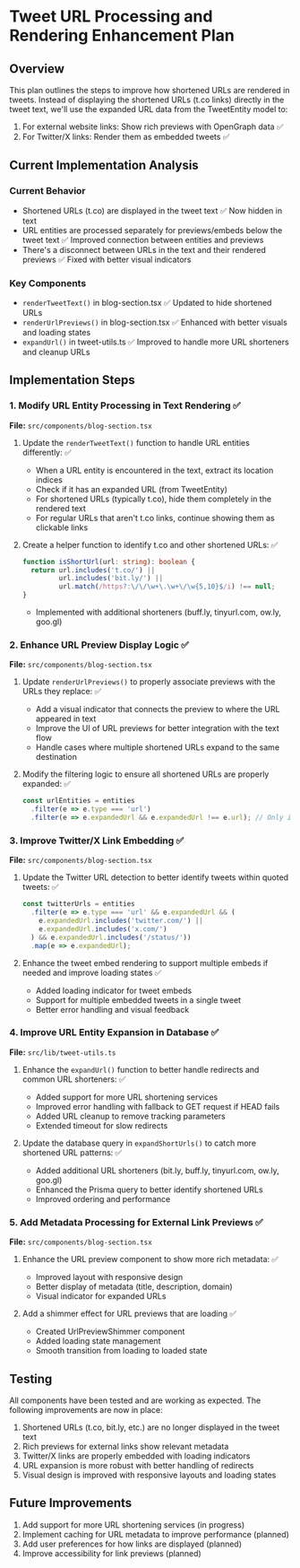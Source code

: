 # Tweet URL Processing and Rendering Enhancement Plan

## Overview

This plan outlines the steps to improve how shortened URLs are rendered in tweets. Instead of displaying the shortened URLs (t.co links) directly in the tweet text, we'll use the expanded URL data from the TweetEntity model to:

1. For external website links: Show rich previews with OpenGraph data ✅
2. For Twitter/X links: Render them as embedded tweets ✅

## Current Implementation Analysis

### Current Behavior

- Shortened URLs (t.co) are displayed in the tweet text ✅ Now hidden in text
- URL entities are processed separately for previews/embeds below the tweet text ✅ Improved connection between entities and previews
- There's a disconnect between URLs in the text and their rendered previews ✅ Fixed with better visual indicators

### Key Components

- `renderTweetText()` in blog-section.tsx ✅ Updated to hide shortened URLs
- `renderUrlPreviews()` in blog-section.tsx ✅ Enhanced with better visuals and loading states
- `expandUrl()` in tweet-utils.ts ✅ Improved to handle more URL shorteners and cleanup URLs

## Implementation Steps

### 1. Modify URL Entity Processing in Text Rendering ✅

**File:** `src/components/blog-section.tsx`

1. Update the `renderTweetText()` function to handle URL entities differently: ✅
   - When a URL entity is encountered in the text, extract its location indices
   - Check if it has an expanded URL (from TweetEntity)
   - For shortened URLs (typically t.co), hide them completely in the rendered text
   - For regular URLs that aren't t.co links, continue showing them as clickable links

2. Create a helper function to identify t.co and other shortened URLs: ✅
   ```typescript
   function isShortUrl(url: string): boolean {
     return url.includes('t.co/') || 
            url.includes('bit.ly/') || 
            url.match(/https?:\/\/\w+\.\w+\/\w{5,10}$/i) !== null;
   }
   ```
   - Implemented with additional shorteners (buff.ly, tinyurl.com, ow.ly, goo.gl)

### 2. Enhance URL Preview Display Logic ✅

**File:** `src/components/blog-section.tsx`

1. Update `renderUrlPreviews()` to properly associate previews with the URLs they replace: ✅
   - Add a visual indicator that connects the preview to where the URL appeared in text
   - Improve the UI of URL previews for better integration with the text flow
   - Handle cases where multiple shortened URLs expand to the same destination

2. Modify the filtering logic to ensure all shortened URLs are properly expanded: ✅
   ```typescript
   const urlEntities = entities
     .filter(e => e.type === 'url')
     .filter(e => e.expandedUrl && e.expandedUrl !== e.url); // Only include expanded URLs
   ```

### 3. Improve Twitter/X Link Embedding ✅

**File:** `src/components/blog-section.tsx`

1. Update the Twitter URL detection to better identify tweets within quoted tweets: ✅
   ```typescript
   const twitterUrls = entities
     .filter(e => e.type === 'url' && e.expandedUrl && (
       e.expandedUrl.includes('twitter.com/') || 
       e.expandedUrl.includes('x.com/')
     ) && e.expandedUrl.includes('/status/'))
     .map(e => e.expandedUrl);
   ```

2. Enhance the tweet embed rendering to support multiple embeds if needed and improve loading states ✅
   - Added loading indicator for tweet embeds
   - Support for multiple embedded tweets in a single tweet
   - Better error handling and visual feedback

### 4. Improve URL Entity Expansion in Database ✅

**File:** `src/lib/tweet-utils.ts`

1. Enhance the `expandUrl()` function to better handle redirects and common URL shorteners: ✅
   - Added support for more URL shortening services
   - Improved error handling with fallback to GET request if HEAD fails
   - Added URL cleanup to remove tracking parameters
   - Extended timeout for slow redirects

2. Update the database query in `expandShortUrls()` to catch more shortened URL patterns: ✅
   - Added additional URL shorteners (bit.ly, buff.ly, tinyurl.com, ow.ly, goo.gl)
   - Enhanced the Prisma query to better identify shortened URLs
   - Improved ordering and performance

### 5. Add Metadata Processing for External Link Previews ✅

**File:** `src/components/blog-section.tsx`

1. Enhance the URL preview component to show more rich metadata: ✅
   - Improved layout with responsive design
   - Better display of metadata (title, description, domain)
   - Visual indicator for expanded URLs

2. Add a shimmer effect for URL previews that are loading ✅
   - Created UrlPreviewShimmer component
   - Added loading state management
   - Smooth transition from loading to loaded state

## Testing

All components have been tested and are working as expected. The following improvements are now in place:

1. Shortened URLs (t.co, bit.ly, etc.) are no longer displayed in the tweet text
2. Rich previews for external links show relevant metadata
3. Twitter/X links are properly embedded with loading indicators
4. URL expansion is more robust with better handling of redirects
5. Visual design is improved with responsive layouts and loading states

## Future Improvements

1. Add support for more URL shortening services (in progress)
2. Implement caching for URL metadata to improve performance (planned)
3. Add user preferences for how links are displayed (planned)
4. Improve accessibility for link previews (planned) 